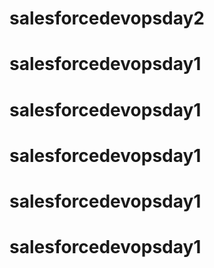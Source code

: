 # salesforcedevopsday2
# salesforcedevopsday1
# salesforcedevopsday1
# salesforcedevopsday1
# salesforcedevopsday1
# salesforcedevopsday1
